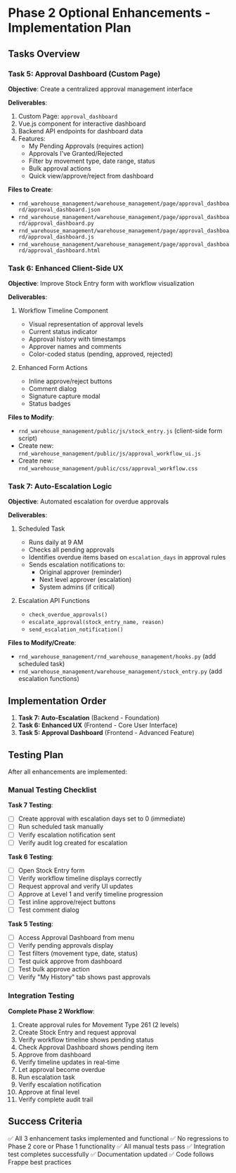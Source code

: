 # Phase 2 Optional Enhancements - Implementation Plan

## Tasks Overview

### Task 5: Approval Dashboard (Custom Page)
**Objective**: Create a centralized approval management interface

**Deliverables**:
1. Custom Page: `approval_dashboard`
2. Vue.js component for interactive dashboard
3. Backend API endpoints for dashboard data
4. Features:
   - My Pending Approvals (requires action)
   - Approvals I've Granted/Rejected
   - Filter by movement type, date range, status
   - Bulk approval actions
   - Quick view/approve/reject from dashboard

**Files to Create**:
- `rnd_warehouse_management/warehouse_management/page/approval_dashboard/approval_dashboard.json`
- `rnd_warehouse_management/warehouse_management/page/approval_dashboard/approval_dashboard.py`
- `rnd_warehouse_management/warehouse_management/page/approval_dashboard/approval_dashboard.js`
- `rnd_warehouse_management/warehouse_management/page/approval_dashboard/approval_dashboard.html`

### Task 6: Enhanced Client-Side UX
**Objective**: Improve Stock Entry form with workflow visualization

**Deliverables**:
1. Workflow Timeline Component
   - Visual representation of approval levels
   - Current status indicator
   - Approval history with timestamps
   - Approver names and comments
   - Color-coded status (pending, approved, rejected)

2. Enhanced Form Actions
   - Inline approve/reject buttons
   - Comment dialog
   - Signature capture modal
   - Status badges

**Files to Modify**:
- `rnd_warehouse_management/public/js/stock_entry.js` (client-side form script)
- Create new: `rnd_warehouse_management/public/js/approval_workflow_ui.js`
- Create new: `rnd_warehouse_management/public/css/approval_workflow.css`

### Task 7: Auto-Escalation Logic
**Objective**: Automated escalation for overdue approvals

**Deliverables**:
1. Scheduled Task
   - Runs daily at 9 AM
   - Checks all pending approvals
   - Identifies overdue items based on `escalation_days` in approval rules
   - Sends escalation notifications to:
     - Original approver (reminder)
     - Next level approver (escalation)
     - System admins (if critical)

2. Escalation API Functions
   - `check_overdue_approvals()`
   - `escalate_approval(stock_entry_name, reason)`
   - `send_escalation_notification()`

**Files to Modify/Create**:
- `rnd_warehouse_management/rnd_warehouse_management/hooks.py` (add scheduled task)
- `rnd_warehouse_management/warehouse_management/stock_entry.py` (add escalation functions)

## Implementation Order

1. **Task 7: Auto-Escalation** (Backend - Foundation)
2. **Task 6: Enhanced UX** (Frontend - Core User Interface)
3. **Task 5: Approval Dashboard** (Frontend - Advanced Feature)

## Testing Plan

After all enhancements are implemented:

### Manual Testing Checklist

**Task 7 Testing**:
- [ ] Create approval with escalation days set to 0 (immediate)
- [ ] Run scheduled task manually
- [ ] Verify escalation notification sent
- [ ] Verify audit log created for escalation

**Task 6 Testing**:
- [ ] Open Stock Entry form
- [ ] Verify workflow timeline displays correctly
- [ ] Request approval and verify UI updates
- [ ] Approve at Level 1 and verify timeline progression
- [ ] Test inline approve/reject buttons
- [ ] Test comment dialog

**Task 5 Testing**:
- [ ] Access Approval Dashboard from menu
- [ ] Verify pending approvals display
- [ ] Test filters (movement type, date, status)
- [ ] Test quick approve from dashboard
- [ ] Test bulk approve action
- [ ] Verify "My History" tab shows past approvals

### Integration Testing

**Complete Phase 2 Workflow**:
1. Create approval rules for Movement Type 261 (2 levels)
2. Create Stock Entry and request approval
3. Verify workflow timeline shows pending status
4. Check Approval Dashboard shows pending item
5. Approve from dashboard
6. Verify timeline updates in real-time
7. Let approval become overdue
8. Run escalation task
9. Verify escalation notification
10. Approve at final level
11. Verify complete audit trail

## Success Criteria

✅ All 3 enhancement tasks implemented and functional
✅ No regressions to Phase 2 core or Phase 1 functionality
✅ All manual tests pass
✅ Integration test completes successfully
✅ Documentation updated
✅ Code follows Frappe best practices
